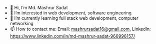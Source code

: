 - 👋 Hi, I’m Md. Mashrur Sadat
- 👀 I’m interested in web development, software engineering
- 🌱 I’m currently learning full stack web development, computer networking
- 📫 How to contact me:
      Email: mashrursadat16@gmail.com, 
      LinkedIn: https://www.linkedin.com/in/md-mashrur-sadat-966996157/
      
      

<!---
Md-Mashrur-Sadat/Md-Mashrur-Sadat is a ✨ special ✨ repository because its `README.md` (this file) appears on your GitHub profile.
You can click the Preview link to take a look at your changes.
--->
